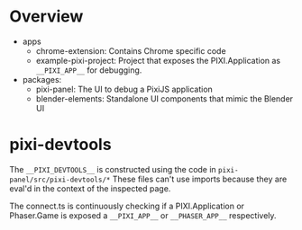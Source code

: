 # Overview

- apps
  - chrome-extension: Contains Chrome specific code
  - example-pixi-project: Project that exposes the PIXI.Application as `__PIXI_APP__` for debugging.
- packages:
  - pixi-panel: The UI to debug a PixiJS application
  - blender-elements: Standalone UI components that mimic the Blender UI

# pixi-devtools

The `__PIXI_DEVTOOLS__` is constructed using the code in `pixi-panel/src/pixi-devtools/*`
These files can't use imports because they are eval'd in the context of the inspected page.

The connect.ts is continuously checking if a PIXI.Application or Phaser.Game is exposed a `__PIXI_APP__` or `__PHASER_APP__` respectively.
